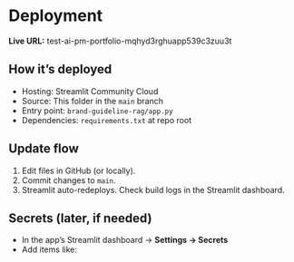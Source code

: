 # Deployment

**Live URL:** test-ai-pm-portfolio-mqhyd3rghuapp539c3zuu3t

## How it’s deployed
- Hosting: Streamlit Community Cloud
- Source: This folder in the `main` branch
- Entry point: `brand-guideline-rag/app.py`
- Dependencies: `requirements.txt` at repo root

## Update flow
1) Edit files in GitHub (or locally).
2) Commit changes to `main`.
3) Streamlit auto-redeploys. Check build logs in the Streamlit dashboard.

## Secrets (later, if needed)
- In the app’s Streamlit dashboard → **Settings → Secrets**
- Add items like:
